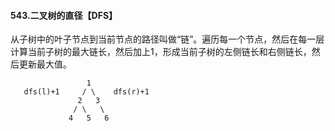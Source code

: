 #### 543.二叉树的直径【DFS】

从子树中的叶子节点到当前节点的路径叫做“链”。遍历每一个节点，然后在每一层计算当前子树的最大链长，然后加上1，形成当前子树的左侧链长和右侧链长，然后更新最大值。

```
                 1
   dfs(l)+1     / \    dfs(r)+1
               2   3
              / \   \
             4   5   6
```